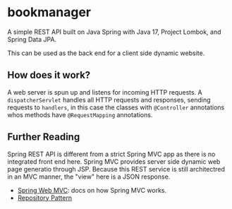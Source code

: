 # bookmanager 
A simple REST API built on Java Spring with Java 17, Project Lombok, and Spring Data JPA.

This can be used as the back end for a client side dynamic website. 

## How does it work? 

A web server is spun up and listens for incoming HTTP requests. A `dispatcherServlet` handles all HTTP requests and 
responses, sending requests to `handlers`, in this case the classes with `@Controller` annotations whos methods have `@RequestMapping` annotations.

## Further Reading 

Spring REST API is different from a strict Spring MVC app as there is no integrated front end here. Spring MVC provides server side dynamic web page generatio through JSP. Because this REST service is still architectred in an MVC manner, the "view" here is a JSON response.  

- [Spring Web MVC](https://docs.spring.io/spring-framework/docs/3.2.x/spring-framework-reference/html/mvc.html): docs on how Spring MVC works. 
- [Repository Pattern](http://blog.sapiensworks.com/post/2014/06/02/The-Repository-Pattern-For-Dummies.aspx)